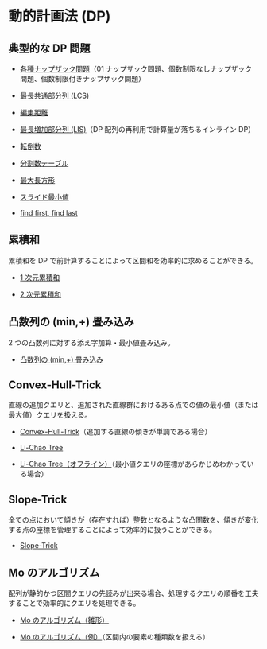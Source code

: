 # 動的計画法 (DP)

## 典型的な DP 問題

- [各種ナップザック問題](Knapsack.hpp)（01 ナップザック問題、個数制限なしナップザック問題、個数制限付きナップザック問題）

- [最長共通部分列 (LCS)](Longest_Common_Subsequence.hpp)

- [編集距離](Edit_Distance.hpp)

- [最長増加部分列 (LIS)](Longest_Increasing_Subsequence.hpp)（DP 配列の再利用で計算量が落ちるインライン DP）

- [転倒数](Inversion_Number.hpp)

- [分割数テーブル](Partition_Number.hpp)

- [最大長方形](Largest_Rectangle.hpp)

- [スライド最小値](Slide_Min.hpp)

- [find first, find last](Find_First_Last.hpp)

## 累積和

累積和を DP で前計算することによって区間和を効率的に求めることができる。

- [1 次元累積和](Cumulative_Sum_1D.hpp)

- [2 次元累積和](Cumulative_Sum_2D.hpp)

## 凸数列の (min,+) 畳み込み

2 つの凸数列に対する添え字加算・最小値畳み込み。

- [凸数列の (min,+) 畳み込み](Concave_Min_Plus_Convolution.hpp)

## Convex-Hull-Trick

直線の追加クエリと、追加された直線群におけるある点での値の最小値（または最大値）クエリを扱える。

- [Convex-Hull-Trick](Convex_Hull_Trick.hpp)（追加する直線の傾きが単調である場合）

- [Li-Chao Tree](Li-Chao_Tree.hpp)

- [Li-Chao Tree（オフライン）](Li-Chao_Tree_2.hpp)（最小値クエリの座標があらかじめわかっている場合）

## Slope-Trick

全ての点において傾きが（存在すれば）整数となるような凸関数を、傾きが変化する点の座標を管理することによって効率的に扱うことができる。

- [Slope-Trick](Slope_Trick.hpp)

## Mo のアルゴリズム

配列が静的かつ区間クエリの先読みが出来る場合、処理するクエリの順番を工夫することで効率的にクエリを処理できる。

- [Mo のアルゴリズム（雛形）](Mo_Template.hpp)

- [Mo のアルゴリズム（例）](Mo_Example.hpp)（区間内の要素の種類数を扱える）
